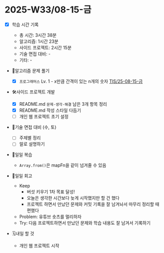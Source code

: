 <!-- 예시: 2025-W32/08-06-수 -->

# 2025-W33/08-15-금

- [x] 학습 시간 기록

  - 총 시간: 3시간 38분
  - 알고리즘: 1시간 23분
  - 사이드 프로젝트: 2시간 15분
  - 기술 면접 대비: -
  - 기타: -

- 🧠알고리즘 문제 풀기

  - [x] `프로그래머스` Lv. 1 - x만큼 간격이 있는 n개의 숫자 [TIS/25-08-15-금](/algorithm/TIS/25-08-15-금.md)

- 🛠️사이드 프로젝트 개발

  - [x] README.md `문제-생각-해결` 남은 3개 항목 정리
  - [x] README.md 작성 스타일 다듬기
  - [ ] 개인 웹 프로젝트 초기 설정

- 🤝기술 면접 대비 (수, 토)

  - [ ] 주제별 정리
  - [ ] 말로 설명하기

- 🔄일일 복습

  - `Array.from()`은 mapFn을 같이 넘겨줄 수 있음

- 🔄일일 회고

  - Keep
    - 버섯 키우기 1차 목표 달성!
    - 오늘은 생각한 시간보다 늦게 시작했지만 할 건 했다
    - 프로젝트 하면서 만났던 문제와 커밋 기록을 잘 남겨놔서 마무리 정리할 때 편했다
  - Problem: 유튜브 숏츠를 멀리하자
  - Try: 다음 프로젝트하면서 만났던 문제와 학습 내용도 잘 남겨서 기록하기

- 🗓️내일 할 것
  - 개인 웹 프로젝트 시작
